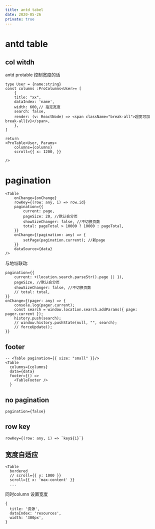 ```yaml
---
title: antd tabel
date: 2020-05-26
private: true
---
```


# antd table
## col witdh
antd protable 控制宽度的话

    type User = {name:string}
    const columns :ProColumns<User>= [
        {
        title: "xx",
        dataIndex: 'name',
        width: 600,// 指定宽度
        search: false,
        render: (v: ReactNode) => <span className="break-all">超宽可加break-all{v}</span>,
        },
    ]

    return 
    <ProTable<User, Params>
        columns={columns}
        scroll={{ x: 1200, }} 

    />


# pagination

    <Table 
        onChange={onChange}
        rowKey={(row: any, i) => row.id}
        pagination={{ 
            current: page,
            pageSize: 20, //默认会分页
            showSizeChanger: false, //不切换页数
            total: pageTotal > 10000 ? 10000 : pageTotal,
        }}
        onChange={(pagination: any) => {
            setPage(pagination.current); //新page
        }}
        dataSource={data}
    />

与地址联动:

    pagination={{
        current: +(location.search.parseStr().page || 1),
        pageSize, //默认会分页
        showSizeChanger: false, //不切换页数
        // total: total,
    }}
    onChange={(pager: any) => {
        console.log(pager.current);
        const search = window.location.search.addParams({ page: pager.current });
        history.push(search);
        // window.history.pushState(null, "", search);
        // forceUpdate();
    }}

## footer

    -- <Table pagination={{ size: "small" }}/>
    <Table 
      columns={columns}
      data={data}
      footer={() => 
        <TableFooter />
      }

## no pagination

    pagination={false}

## row key

    rowKey={(row: any, i) => `key${i}`}

## 宽度自适应

    <Table
      bordered
      // scroll={{ y: 1000 }}
      scroll={{ x: 'max-content' }}
      ...

同时column 设置宽度

    {
      title: '资源',
      dataIndex: 'resources',
      width: '300px',
    }
